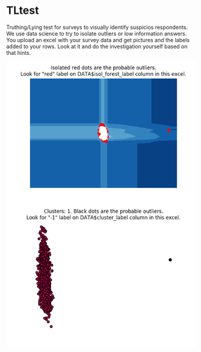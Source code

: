 # TLtest
Truthing/Lying test for surveys to visually identify suspicios respondents. 
We use data science to try to isolate outliers or low information answers.
You upload an excel with your survey data and get pictures and the labels added to your rows.
Look at it and do the investigation yourself based on that hints.

<img src=https://github.com/Motorrat/TLtest/blob/master/IsolationForest-Contamin5pct.png>
<img src=https://github.com/Motorrat/TLtest/blob/master/Clustering.png>
